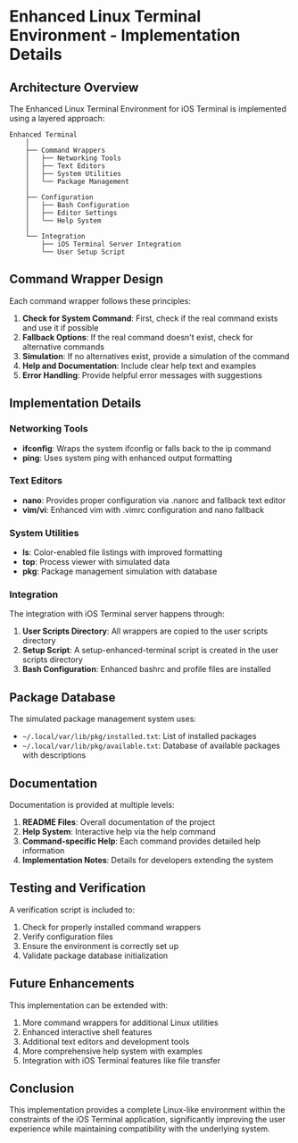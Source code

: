 # Enhanced Linux Terminal Environment - Implementation Details

## Architecture Overview

The Enhanced Linux Terminal Environment for iOS Terminal is implemented using a layered approach:

```
Enhanced Terminal
    │
    ├── Command Wrappers
    │   ├── Networking Tools
    │   ├── Text Editors
    │   ├── System Utilities
    │   └── Package Management
    │
    ├── Configuration
    │   ├── Bash Configuration
    │   ├── Editor Settings
    │   └── Help System
    │
    └── Integration
        ├── iOS Terminal Server Integration
        └── User Setup Script
```

## Command Wrapper Design

Each command wrapper follows these principles:

1. **Check for System Command**: First, check if the real command exists and use it if possible
2. **Fallback Options**: If the real command doesn't exist, check for alternative commands
3. **Simulation**: If no alternatives exist, provide a simulation of the command
4. **Help and Documentation**: Include clear help text and examples
5. **Error Handling**: Provide helpful error messages with suggestions

## Implementation Details

### Networking Tools

- **ifconfig**: Wraps the system ifconfig or falls back to the ip command
- **ping**: Uses system ping with enhanced output formatting

### Text Editors

- **nano**: Provides proper configuration via .nanorc and fallback text editor
- **vim/vi**: Enhanced vim with .vimrc configuration and nano fallback

### System Utilities

- **ls**: Color-enabled file listings with improved formatting
- **top**: Process viewer with simulated data
- **pkg**: Package management simulation with database

### Integration

The integration with iOS Terminal server happens through:

1. **User Scripts Directory**: All wrappers are copied to the user scripts directory
2. **Setup Script**: A setup-enhanced-terminal script is created in the user scripts directory
3. **Bash Configuration**: Enhanced bashrc and profile files are installed

## Package Database

The simulated package management system uses:

- `~/.local/var/lib/pkg/installed.txt`: List of installed packages
- `~/.local/var/lib/pkg/available.txt`: Database of available packages with descriptions

## Documentation

Documentation is provided at multiple levels:

1. **README Files**: Overall documentation of the project
2. **Help System**: Interactive help via the help command
3. **Command-specific Help**: Each command provides detailed help information
4. **Implementation Notes**: Details for developers extending the system

## Testing and Verification

A verification script is included to:

1. Check for properly installed command wrappers
2. Verify configuration files
3. Ensure the environment is correctly set up
4. Validate package database initialization

## Future Enhancements

This implementation can be extended with:

1. More command wrappers for additional Linux utilities
2. Enhanced interactive shell features
3. Additional text editors and development tools
4. More comprehensive help system with examples
5. Integration with iOS Terminal features like file transfer

## Conclusion

This implementation provides a complete Linux-like environment within the constraints of the iOS Terminal application, significantly improving the user experience while maintaining compatibility with the underlying system.

